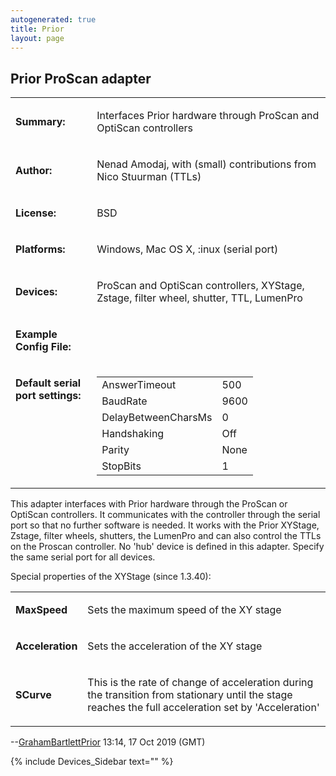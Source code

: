 ```yaml
---
autogenerated: true
title: Prior
layout: page
---
```


## Prior ProScan adapter

<table>
<tr>
<td markdown="1">

**Summary:**

</td>
<td markdown="1">

Interfaces Prior hardware through ProScan and OptiScan controllers

</td>
</tr>
<tr>
<td markdown="1">

**Author:**

</td>
<td markdown="1">

Nenad Amodaj, with (small) contributions from Nico Stuurman (TTLs)

</td>
</tr>
<tr>
<td markdown="1">

**License:**

</td>
<td markdown="1">

BSD

</td>
</tr>
<tr>
<td markdown="1">

**Platforms:**

</td>
<td markdown="1">

Windows, Mac OS X, :inux (serial port)

</td>
</tr>
<tr>
<td markdown="1">

**Devices:**

</td>
<td markdown="1">

ProScan and OptiScan controllers, XYStage, Zstage, filter wheel,
shutter, TTL, LumenPro

</td>
</tr>
<tr>
<td markdown="1">

**Example Config File:**

</td>
<td markdown="1">
</td>
</tr>
<tr>
<td markdown="1" valign=top>

**Default serial port settings:**

</td>
<td markdown="1" valign=top>

|                     |      |
|---------------------|------|
| AnswerTimeout       | 500  |
| BaudRate            | 9600 |
| DelayBetweenCharsMs | 0    |
| Handshaking         | Off  |
| Parity              | None |
| StopBits            | 1    |

</table>

This adapter interfaces with Prior hardware through the ProScan or
OptiScan controllers. It communicates with the controller through the
serial port so that no further software is needed. It works with the
Prior XYStage, Zstage, filter wheels, shutters, the LumenPro and can
also control the TTLs on the Proscan controller. No 'hub' device is
defined in this adapter. Specify the same serial port for all devices.

Special properties of the XYStage (since 1.3.40):  

<table valign='left'>
<tr>
<td markdown="1">

**MaxSpeed**

</td>
<td markdown="1">

Sets the maximum speed of the XY stage

</td>
</tr>
<tr>
<td markdown="1">

**Acceleration**

</td>
<td markdown="1">

Sets the acceleration of the XY stage

</td>
</tr>
<tr>
<td markdown="1">

**SCurve**

</td>
<td markdown="1">

This is the rate of change of acceleration during the transition from
stationary until the stage reaches the full acceleration set by
'Acceleration'

</td>
</tr>
</table>

--[GrahamBartlettPrior](User:GrahamBartlettPrior "wikilink") 13:14, 17
Oct 2019 (GMT)

{% include Devices_Sidebar text="" %}
